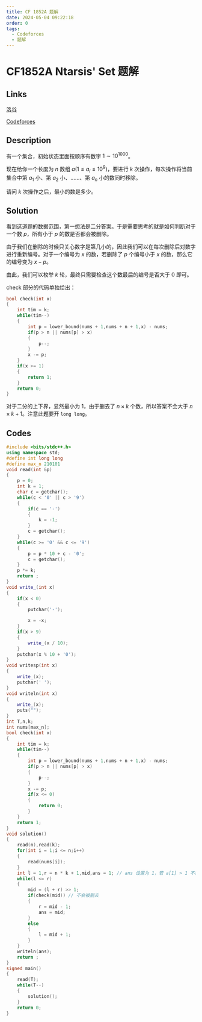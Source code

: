```yaml
---
title: CF 1852A 题解
date: 2024-05-04 09:22:18
order: 0
tags:
  - Codeforces
  - 题解
---
```

<!---->
<!--more-->

# CF1852A Ntarsis' Set 题解

## Links

[洛谷](https://www.luogu.com.cn/problem/CF1852A)

[Codeforces](https://codeforces.com/problemset/problem/1852/A)

## Description

有一个集合，初始状态里面按顺序有数字 $1 \sim 10^{1000}$。

现在给你一个长度为 $n$ 数组 $a (1\leq a_i \leq 10^9 )$，要进行 $k$ 次操作，每次操作将当前集合中第 $a_1$ 小、第 $a_2$ 小、......、第 $a_n$ 小的数同时移除。

请问 $k$ 次操作之后，最小的数是多少。

## Solution

看到这道题的数据范围，第一想法是二分答案。于是需要思考的就是如何判断对于一个数 $p$，所有小于 $p$ 的数是否都会被删除。

由于我们在删除的时候只关心数字是第几小的，因此我们可以在每次删除后对数字进行重新编号。对于一个编号为 $x$ 的数，若删除了 $p$ 个编号小于 $x$ 的数，那么它的编号变为 $x - p$。

由此，我们可以枚举 $k$ 轮，最终只需要检查这个数最后的编号是否大于 $0$ 即可。

check 部分的代码单独给出：

```cpp
bool check(int x)
{
    int tim = k;
    while(tim--)
    {
        int p = lower_bound(nums + 1,nums + n + 1,x) - nums;
        if(p > n || nums[p] > x)
        {
            p--;
        }
        x -= p;
    }
    if(x >= 1)
    {
        return 1;
    }
    return 0;
}
```

对于二分的上下界，显然最小为 $1$，由于删去了 $n \times k$ 个数，所以答案不会大于 $n \times k + 1$。注意此题要开 `long long`。

## Codes

```cpp
#include <bits/stdc++.h>
using namespace std;
#define int long long
#define max_n 210101
void read(int &p)
{
    p = 0;
    int k = 1;
    char c = getchar();
    while(c < '0' || c > '9')
    {
        if(c == '-')
        {
            k = -1;
        }
        c = getchar();
    }
    while(c >= '0' && c <= '9')
    {
        p = p * 10 + c - '0';
        c = getchar();
    }
    p *= k;
    return ;
}
void write_(int x)
{
    if(x < 0)
    {
        putchar('-');

        x = -x;
    }
    if(x > 9)
    {
        write_(x / 10);
    }
    putchar(x % 10 + '0');
}
void writesp(int x)
{
    write_(x);
    putchar(' ');
}
void writeln(int x)
{
    write_(x);
    puts("");
}
int T,n,k;
int nums[max_n];
bool check(int x)
{
    int tim = k;
    while(tim--)
    {
        int p = lower_bound(nums + 1,nums + n + 1,x) - nums;
        if(p > n || nums[p] > x)
        {
            p--;
        }
        x -= p;
        if(x <= 0)
        {
            return 0;
        }
    }
    return 1;
}
void solution()
{
    read(n),read(k);
    for(int i = 1;i <= n;i++)
    {
        read(nums[i]);
    }
    int l = 1,r = n * k + 1,mid,ans = 1; // ans 设置为 1，若 a[1] > 1 不影响
    while(l <= r)
    {
        mid = (l + r) >> 1;
        if(check(mid)) // 不会被删去
        {
            r = mid - 1;
            ans = mid;
        }
        else
        {
            l = mid + 1;
        }
    }
    writeln(ans);
    return ;
}
signed main()
{
    read(T);
    while(T--)
    {
        solution();
    }
    return 0;
}
```